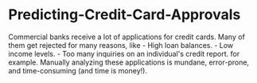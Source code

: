 # Predicting-Credit-Card-Approvals
Commercial banks receive a lot of applications for credit cards. Many of them get rejected for many reasons, like - High loan balances. - Low income levels. - Too many inquiries on an individual's credit report. for example. Manually analyzing these applications is mundane, error-prone, and time-consuming (and time is money!).


